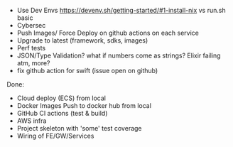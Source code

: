 - Use Dev Envs https://devenv.sh/getting-started/#1-install-nix vs run.sh basic
- Cybersec
- Push Images/ Force Deploy on github actions on each service
- Upgrade to latest (framework, sdks, images)
- Perf tests
- JSON/Type Validation? what if numbers come as strings? Elixir failing atm, more?
- fix github action for swift (issue open on github)

Done: 
- Cloud deploy (ECS) from local
- Docker Images Push to docker hub from local
- GitHub CI actions (test & build)
- AWS infra
- Project skeleton with 'some' test coverage 
- Wiring of FE/GW/Services
